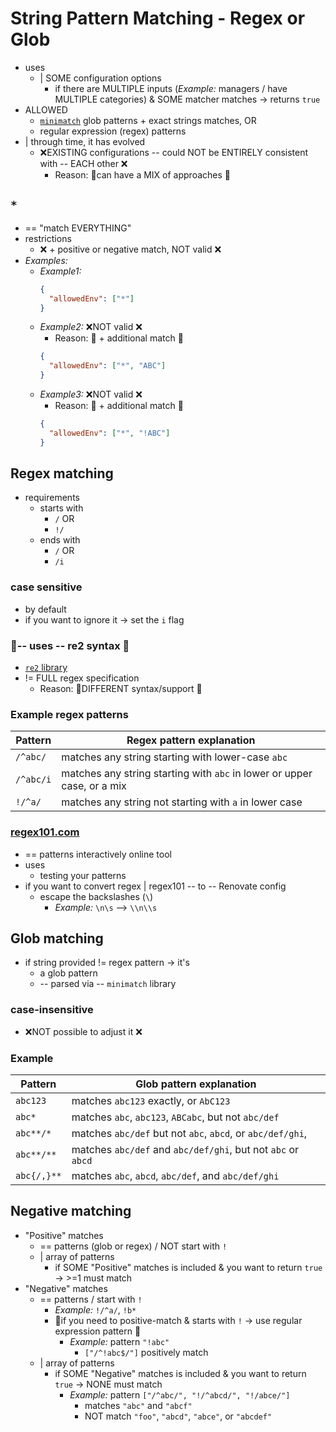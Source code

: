 # String Pattern Matching - Regex or Glob

* uses
  * | SOME configuration options
    * if there are MULTIPLE inputs (_Example:_ managers / have MULTIPLE categories) & SOME matcher matches -> returns `true` 
* ALLOWED
  * [`minimatch`](https://github.com/isaacs/minimatch) glob patterns + exact strings matches, OR
  * regular expression (regex) patterns
* | through time, it has evolved
  * ❌EXISTING configurations -- could NOT be ENTIRELY consistent with -- EACH other ❌
    * Reason: 🧠can have a MIX of approaches 🧠

## `*`

* == "match EVERYTHING"
* restrictions
  * ❌ \+ positive or negative match, NOT valid ❌ 
* _Examples:_
  * _Example1:_ 
    ```json title="Example of valid wildcard use"
    {
      "allowedEnv": ["*"]
    }
    ```
  * _Example2:_ ❌NOT valid ❌
    * Reason: 🧠 + additional match 🧠
    ```json title="Example of invalid wildcard use with additional match"
    {
      "allowedEnv": ["*", "ABC"]
    }
    ```
  * _Example3:_ ❌NOT valid ❌
    * Reason: 🧠 + additional match 🧠
    ```json title="Example of invalid wildcard use with negation"
    {
      "allowedEnv": ["*", "!ABC"]
    }
    ```

## Regex matching

* requirements
  * starts with 
    * `/` OR
    * `!/`
  * ends with
    * `/` OR
    * `/i`

### case sensitive

* by default
* if you want to ignore it -> set the `i` flag

### 👀-- uses -- re2 syntax 👀

* [`re2` library](https://github.com/google/re2)
* != FULL regex specification
  * Reason: 🧠DIFFERENT syntax/support 🧠

### Example regex patterns

| Pattern   | Regex pattern explanation                                               |
| --------- | ----------------------------------------------------------------------- |
| `/^abc/`  | matches any string starting with lower-case `abc`                       |
| `/^abc/i` | matches any string starting with `abc` in lower or upper case, or a mix |
| `!/^a/`   | matches any string not starting with `a` in lower case                  |

### [regex101.com](https://regex101.com/?flavor=javascript&flags=ginst)

* == patterns interactively online tool 
* uses
  * testing your patterns
* if you want to convert regex | regex101 -- to -- Renovate config
  * escape the backslashes (`\`)
    * _Example:_ `\n\s` --> `\\n\\s`

## Glob matching

* if string provided != regex pattern -> it's 
  * a glob pattern
  * -- parsed via -- `minimatch` library

### case-insensitive

* ❌NOT possible to adjust it ❌

### Example

| Pattern     | Glob pattern explanation                                     |
| ----------- | ------------------------------------------------------------ |
| `abc123`    | matches `abc123` exactly, or `AbC123`                        |
| `abc*`      | matches `abc`, `abc123`, `ABCabc`, but not `abc/def`         |
| `abc**/*`   | matches `abc/def` but not `abc`, `abcd`, or `abc/def/ghi`,   |
| `abc**/**`  | matches `abc/def` and `abc/def/ghi`, but not `abc` or `abcd` |
| `abc{/,}**` | matches `abc`, `abcd`, `abc/def`, and `abc/def/ghi`          |

## Negative matching

* "Positive" matches
  * == patterns (glob or regex) / NOT start with `!`
  * | array of patterns
    * if SOME "Positive" matches is included & you want to return `true` -> >=1 must match
* "Negative" matches
  * == patterns / start with `!`
    * _Example:_ `!/^a/`, `!b*`
    * 👀if you need to positive-match & starts with `!` -> use regular expression pattern 👀
      * _Example:_ pattern `"!abc"`
        * `["/^!abc$/"]` positively match  
  * | array of patterns
    * if SOME "Negative" matches is included & you want to return `true` -> NONE must match
      * _Example:_ pattern `["/^abc/", "!/^abcd/", "!/abce/"]`
        * matches `"abc"` and `"abcf"`
        * NOT match `"foo"`, `"abcd"`, `"abce"`, or `"abcdef"`
